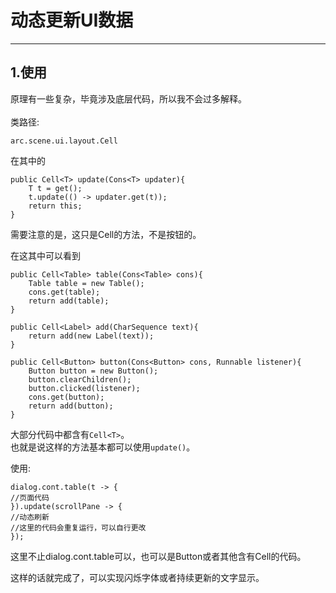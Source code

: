 # 动态更新UI数据
***
## 1.使用
原理有一些复杂，毕竟涉及底层代码，所以我不会过多解释。
<br><br>
类路径:
```text
arc.scene.ui.layout.Cell
```
在其中的
```text
public Cell<T> update(Cons<T> updater){
    T t = get();
    t.update(() -> updater.get(t));
    return this;
}
```
需要注意的是，这只是Cell的方法，不是按钮的。

在这其中可以看到
```text
public Cell<Table> table(Cons<Table> cons){
    Table table = new Table();
    cons.get(table);
    return add(table);
}
```
```text
public Cell<Label> add(CharSequence text){
    return add(new Label(text));
}
```
```text
public Cell<Button> button(Cons<Button> cons, Runnable listener){
    Button button = new Button();
    button.clearChildren();
    button.clicked(listener);
    cons.get(button);
    return add(button);
}
```
大部分代码中都含有```Cell<T>```。
<br>
也就是说这样的方法基本都可以使用```update()```。

使用:
```text
dialog.cont.table(t -> {
//页面代码
}).update(scrollPane -> {
//动态刷新
//这里的代码会重复运行，可以自行更改
});
```
这里不止dialog.cont.table可以，也可以是Button或者其他含有Cell<T>的代码。

这样的话就完成了，可以实现闪烁字体或者持续更新的文字显示。
